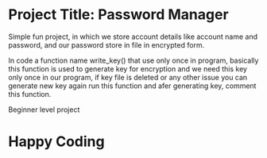 # Project Title: Password Manager

Simple fun project, in which we store account details like account name and password, and our password store in file in encrypted form.

In code a function name write_key() that use only once in program, basically this function is used to generate key for encryption and we need this key only once in our program, if key file is deleted or any other issue you can generate new key again run this function and afer generating key, comment this function.

Beginner level project

# Happy Coding

